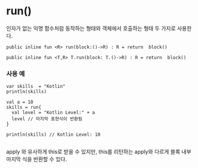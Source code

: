 # run()  

인자가 없는 익명 함수처럼 동작하는 형태와 객체에서 호출하는 형태 두 가지로 사용한다.

```
public inline fun <R> run(block:()->R) : R = return  block()

public inline fun <T,R> T.run(block: T.()->R) : R = return  block()

```

### 사용 예  

```
var skills  = "Kotlin"
println(skills)

val a = 10
skills = run{
  val level = "Kotlin Level:" + a
  level // 마지막 표현식이 반환됨
}

println(skills) // Kotlin Level: 10
  

```
apply 와 유사하게 this로 받을 수 있지만, this를 리턴하는 apply와 다르게 블록 내부 마지막 식을 반환할 수 있다.
